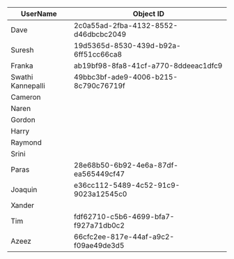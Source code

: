 
UserName           | Object ID
---------          | ----------
Dave               | 2c0a55ad-2fba-4132-8552-d46dbcbc2049
Suresh             | 19d5365d-8530-439d-b92a-6ff51cc66ca8
Franka             | ab19bf98-8fa8-41cf-a770-8ddeeac1dfc9
Swathi Kannepalli  | 49bbc3bf-ade9-4006-b215-8c790c76719f
Cameron            | 
Naren              | 
Gordon             | 
Harry              | 
Raymond            | 
Srini              | 
Paras              | 28e68b50-6b92-4e6a-87df-ea565449cf47
Joaquin            | e36cc112-5489-4c52-91c9-9023a12545c0
Xander             | 
Tim                | fdf62710-c5b6-4699-bfa7-f927a71db0c2
Azeez              | 66cfc2ee-817e-44af-a9c2-f09ae49de3d5
